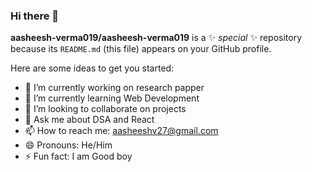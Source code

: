 ### Hi there 👋


**aasheesh-verma019/aasheesh-verma019** is a ✨ _special_ ✨ repository because its `README.md` (this file) appears on your GitHub profile.

Here are some ideas to get you started:

- 🔭 I’m currently working on research papper
- 🌱 I’m currently learning Web Development
- 👯 I’m looking to collaborate on projects
- 💬 Ask me about DSA and React
- 📫 How to reach me: aasheeshv27@gmail.com
- 😄 Pronouns: He/Him
- ⚡ Fun fact: I am Good boy
  

